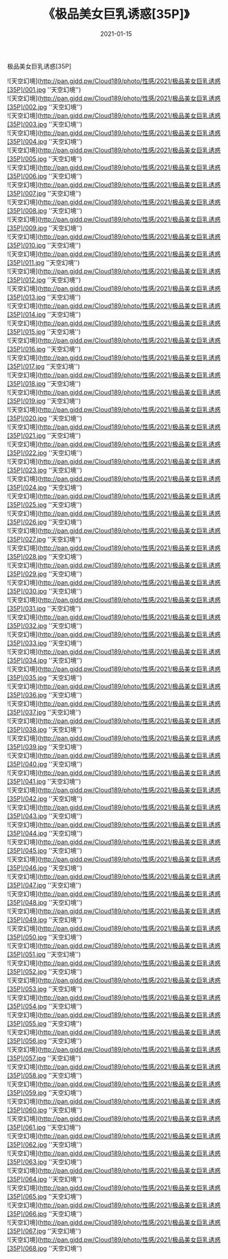 ﻿---
layout: post
title:  《极品美女巨乳诱惑[35P]》
date:   2021-01-15
img: http://pan.gjdd.pw/Cloud189/photo/性感/2021/极品美女巨乳诱惑[35P]/000.jpg
categories: [美女, 性感, 泳衣]
---

极品美女巨乳诱惑[35P]



![天空幻境](http://pan.gjdd.pw/Cloud189/photo/性感/2021/极品美女巨乳诱惑[35P]/001.jpg ''天空幻境'') <br>
![天空幻境](http://pan.gjdd.pw/Cloud189/photo/性感/2021/极品美女巨乳诱惑[35P]/002.jpg ''天空幻境'') <br>
![天空幻境](http://pan.gjdd.pw/Cloud189/photo/性感/2021/极品美女巨乳诱惑[35P]/003.jpg ''天空幻境'') <br>
![天空幻境](http://pan.gjdd.pw/Cloud189/photo/性感/2021/极品美女巨乳诱惑[35P]/004.jpg ''天空幻境'') <br>
![天空幻境](http://pan.gjdd.pw/Cloud189/photo/性感/2021/极品美女巨乳诱惑[35P]/005.jpg ''天空幻境'') <br>
![天空幻境](http://pan.gjdd.pw/Cloud189/photo/性感/2021/极品美女巨乳诱惑[35P]/006.jpg ''天空幻境'') <br>
![天空幻境](http://pan.gjdd.pw/Cloud189/photo/性感/2021/极品美女巨乳诱惑[35P]/007.jpg ''天空幻境'') <br>
![天空幻境](http://pan.gjdd.pw/Cloud189/photo/性感/2021/极品美女巨乳诱惑[35P]/008.jpg ''天空幻境'') <br>
![天空幻境](http://pan.gjdd.pw/Cloud189/photo/性感/2021/极品美女巨乳诱惑[35P]/009.jpg ''天空幻境'') <br>
![天空幻境](http://pan.gjdd.pw/Cloud189/photo/性感/2021/极品美女巨乳诱惑[35P]/010.jpg ''天空幻境'') <br>
![天空幻境](http://pan.gjdd.pw/Cloud189/photo/性感/2021/极品美女巨乳诱惑[35P]/011.jpg ''天空幻境'') <br>
![天空幻境](http://pan.gjdd.pw/Cloud189/photo/性感/2021/极品美女巨乳诱惑[35P]/012.jpg ''天空幻境'') <br>
![天空幻境](http://pan.gjdd.pw/Cloud189/photo/性感/2021/极品美女巨乳诱惑[35P]/013.jpg ''天空幻境'') <br>
![天空幻境](http://pan.gjdd.pw/Cloud189/photo/性感/2021/极品美女巨乳诱惑[35P]/014.jpg ''天空幻境'') <br>
![天空幻境](http://pan.gjdd.pw/Cloud189/photo/性感/2021/极品美女巨乳诱惑[35P]/015.jpg ''天空幻境'') <br>
![天空幻境](http://pan.gjdd.pw/Cloud189/photo/性感/2021/极品美女巨乳诱惑[35P]/016.jpg ''天空幻境'') <br>
![天空幻境](http://pan.gjdd.pw/Cloud189/photo/性感/2021/极品美女巨乳诱惑[35P]/017.jpg ''天空幻境'') <br>
![天空幻境](http://pan.gjdd.pw/Cloud189/photo/性感/2021/极品美女巨乳诱惑[35P]/018.jpg ''天空幻境'') <br>
![天空幻境](http://pan.gjdd.pw/Cloud189/photo/性感/2021/极品美女巨乳诱惑[35P]/019.jpg ''天空幻境'') <br>
![天空幻境](http://pan.gjdd.pw/Cloud189/photo/性感/2021/极品美女巨乳诱惑[35P]/020.jpg ''天空幻境'') <br>
![天空幻境](http://pan.gjdd.pw/Cloud189/photo/性感/2021/极品美女巨乳诱惑[35P]/021.jpg ''天空幻境'') <br>
![天空幻境](http://pan.gjdd.pw/Cloud189/photo/性感/2021/极品美女巨乳诱惑[35P]/022.jpg ''天空幻境'') <br>
![天空幻境](http://pan.gjdd.pw/Cloud189/photo/性感/2021/极品美女巨乳诱惑[35P]/023.jpg ''天空幻境'') <br>
![天空幻境](http://pan.gjdd.pw/Cloud189/photo/性感/2021/极品美女巨乳诱惑[35P]/024.jpg ''天空幻境'') <br>
![天空幻境](http://pan.gjdd.pw/Cloud189/photo/性感/2021/极品美女巨乳诱惑[35P]/025.jpg ''天空幻境'') <br>
![天空幻境](http://pan.gjdd.pw/Cloud189/photo/性感/2021/极品美女巨乳诱惑[35P]/026.jpg ''天空幻境'') <br>
![天空幻境](http://pan.gjdd.pw/Cloud189/photo/性感/2021/极品美女巨乳诱惑[35P]/027.jpg ''天空幻境'') <br>
![天空幻境](http://pan.gjdd.pw/Cloud189/photo/性感/2021/极品美女巨乳诱惑[35P]/028.jpg ''天空幻境'') <br>
![天空幻境](http://pan.gjdd.pw/Cloud189/photo/性感/2021/极品美女巨乳诱惑[35P]/029.jpg ''天空幻境'') <br>
![天空幻境](http://pan.gjdd.pw/Cloud189/photo/性感/2021/极品美女巨乳诱惑[35P]/030.jpg ''天空幻境'') <br>
![天空幻境](http://pan.gjdd.pw/Cloud189/photo/性感/2021/极品美女巨乳诱惑[35P]/031.jpg ''天空幻境'') <br>
![天空幻境](http://pan.gjdd.pw/Cloud189/photo/性感/2021/极品美女巨乳诱惑[35P]/032.jpg ''天空幻境'') <br>
![天空幻境](http://pan.gjdd.pw/Cloud189/photo/性感/2021/极品美女巨乳诱惑[35P]/033.jpg ''天空幻境'') <br>
![天空幻境](http://pan.gjdd.pw/Cloud189/photo/性感/2021/极品美女巨乳诱惑[35P]/034.jpg ''天空幻境'') <br>
![天空幻境](http://pan.gjdd.pw/Cloud189/photo/性感/2021/极品美女巨乳诱惑[35P]/035.jpg ''天空幻境'') <br>
![天空幻境](http://pan.gjdd.pw/Cloud189/photo/性感/2021/极品美女巨乳诱惑[35P]/036.jpg ''天空幻境'') <br>
![天空幻境](http://pan.gjdd.pw/Cloud189/photo/性感/2021/极品美女巨乳诱惑[35P]/037.jpg ''天空幻境'') <br>
![天空幻境](http://pan.gjdd.pw/Cloud189/photo/性感/2021/极品美女巨乳诱惑[35P]/038.jpg ''天空幻境'') <br>
![天空幻境](http://pan.gjdd.pw/Cloud189/photo/性感/2021/极品美女巨乳诱惑[35P]/039.jpg ''天空幻境'') <br>
![天空幻境](http://pan.gjdd.pw/Cloud189/photo/性感/2021/极品美女巨乳诱惑[35P]/040.jpg ''天空幻境'') <br>
![天空幻境](http://pan.gjdd.pw/Cloud189/photo/性感/2021/极品美女巨乳诱惑[35P]/041.jpg ''天空幻境'') <br>
![天空幻境](http://pan.gjdd.pw/Cloud189/photo/性感/2021/极品美女巨乳诱惑[35P]/042.jpg ''天空幻境'') <br>
![天空幻境](http://pan.gjdd.pw/Cloud189/photo/性感/2021/极品美女巨乳诱惑[35P]/043.jpg ''天空幻境'') <br>
![天空幻境](http://pan.gjdd.pw/Cloud189/photo/性感/2021/极品美女巨乳诱惑[35P]/044.jpg ''天空幻境'') <br>
![天空幻境](http://pan.gjdd.pw/Cloud189/photo/性感/2021/极品美女巨乳诱惑[35P]/045.jpg ''天空幻境'') <br>
![天空幻境](http://pan.gjdd.pw/Cloud189/photo/性感/2021/极品美女巨乳诱惑[35P]/046.jpg ''天空幻境'') <br>
![天空幻境](http://pan.gjdd.pw/Cloud189/photo/性感/2021/极品美女巨乳诱惑[35P]/047.jpg ''天空幻境'') <br>
![天空幻境](http://pan.gjdd.pw/Cloud189/photo/性感/2021/极品美女巨乳诱惑[35P]/048.jpg ''天空幻境'') <br>
![天空幻境](http://pan.gjdd.pw/Cloud189/photo/性感/2021/极品美女巨乳诱惑[35P]/049.jpg ''天空幻境'') <br>
![天空幻境](http://pan.gjdd.pw/Cloud189/photo/性感/2021/极品美女巨乳诱惑[35P]/050.jpg ''天空幻境'') <br>
![天空幻境](http://pan.gjdd.pw/Cloud189/photo/性感/2021/极品美女巨乳诱惑[35P]/051.jpg ''天空幻境'') <br>
![天空幻境](http://pan.gjdd.pw/Cloud189/photo/性感/2021/极品美女巨乳诱惑[35P]/052.jpg ''天空幻境'') <br>
![天空幻境](http://pan.gjdd.pw/Cloud189/photo/性感/2021/极品美女巨乳诱惑[35P]/053.jpg ''天空幻境'') <br>
![天空幻境](http://pan.gjdd.pw/Cloud189/photo/性感/2021/极品美女巨乳诱惑[35P]/054.jpg ''天空幻境'') <br>
![天空幻境](http://pan.gjdd.pw/Cloud189/photo/性感/2021/极品美女巨乳诱惑[35P]/055.jpg ''天空幻境'') <br>
![天空幻境](http://pan.gjdd.pw/Cloud189/photo/性感/2021/极品美女巨乳诱惑[35P]/056.jpg ''天空幻境'') <br>
![天空幻境](http://pan.gjdd.pw/Cloud189/photo/性感/2021/极品美女巨乳诱惑[35P]/057.jpg ''天空幻境'') <br>
![天空幻境](http://pan.gjdd.pw/Cloud189/photo/性感/2021/极品美女巨乳诱惑[35P]/058.jpg ''天空幻境'') <br>
![天空幻境](http://pan.gjdd.pw/Cloud189/photo/性感/2021/极品美女巨乳诱惑[35P]/059.jpg ''天空幻境'') <br>
![天空幻境](http://pan.gjdd.pw/Cloud189/photo/性感/2021/极品美女巨乳诱惑[35P]/060.jpg ''天空幻境'') <br>
![天空幻境](http://pan.gjdd.pw/Cloud189/photo/性感/2021/极品美女巨乳诱惑[35P]/061.jpg ''天空幻境'') <br>
![天空幻境](http://pan.gjdd.pw/Cloud189/photo/性感/2021/极品美女巨乳诱惑[35P]/062.jpg ''天空幻境'') <br>
![天空幻境](http://pan.gjdd.pw/Cloud189/photo/性感/2021/极品美女巨乳诱惑[35P]/063.jpg ''天空幻境'') <br>
![天空幻境](http://pan.gjdd.pw/Cloud189/photo/性感/2021/极品美女巨乳诱惑[35P]/064.jpg ''天空幻境'') <br>
![天空幻境](http://pan.gjdd.pw/Cloud189/photo/性感/2021/极品美女巨乳诱惑[35P]/065.jpg ''天空幻境'') <br>
![天空幻境](http://pan.gjdd.pw/Cloud189/photo/性感/2021/极品美女巨乳诱惑[35P]/066.jpg ''天空幻境'') <br>
![天空幻境](http://pan.gjdd.pw/Cloud189/photo/性感/2021/极品美女巨乳诱惑[35P]/067.jpg ''天空幻境'') <br>
![天空幻境](http://pan.gjdd.pw/Cloud189/photo/性感/2021/极品美女巨乳诱惑[35P]/068.jpg ''天空幻境'') <br>